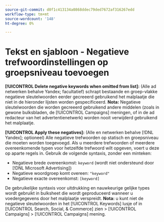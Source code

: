 ```yaml
---
source-git-commit: d0f1c413134a0868ddec79ded7672af316267edd
workflow-type: tm+mt
source-wordcount: '148'
ht-degree: 0%

---
```

# Tekst en sjabloon - Negatieve trefwoordinstellingen op groepsniveau toevoegen

**[!UICONTROL Delete negative keywords when omitted from list]:** (Alle ad netwerken behalve Yandex; facultatief) schrapt bestaande en groep-vlakke negatieve sleutelwoorden eerder gecreeerd gebruikend het malplaatje die niet in de hieronder lijsten worden gespecificeerd. **Nota:** Negatieve sleutelwoorden die worden gecreeerd gebruikend andere middelen (zoals in gewone bulksbladen, de [!UICONTROL Campaigns] meningen, of in de ad redacteur van het advertentienetwerk) worden nooit verwijderd gebruikend het malplaatje.

**[!UICONTROL Apply these negatives]:** (Alle en netwerken behalve [!DNL Yandex]; optioneel) Alle negatieve trefwoorden op statisch en groepsniveau die moeten worden toegevoegd. Als u meerdere trefwoorden of meerdere overeenkomende typen voor hetzelfde trefwoord wilt opgeven, voert u deze op aparte regels in. Gebruik de volgende syntaxis, zonder een minteken:

* Negatieve brede overeenkomst: `keyword` (wordt niet ondersteund door [!DNL Microsoft Advertising])
* Negatieve woordgroep komt overeen: `"keyword"`
* Negatieve exacte overeenkomst: `[keyword]`

De gebruikelijke syntaxis voor uitdrukking en nauwkeurige gelijke types wordt gebruikt in bulksheet die wordt geproduceerd wanneer u voedergegevens door het malplaatje verspreidt. **Nota:** u kunt niet de negatieve sleutelwoorden in het [!UICONTROL Keywords] lusje of in [!UICONTROL Search, Social, & Commerce] zien > [!UICONTROL Campaigns] > [!UICONTROL Campaigns] mening.
